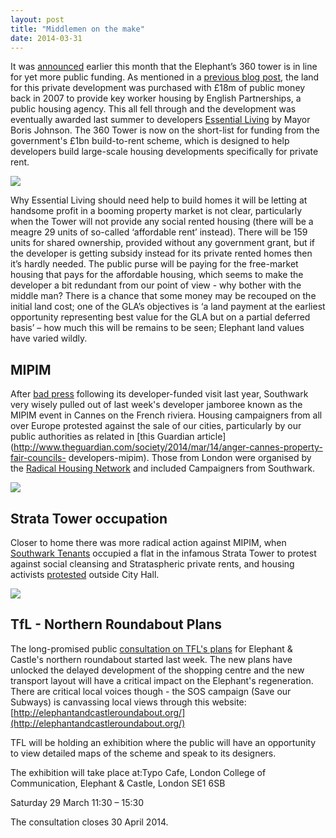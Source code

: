 ```yaml
---
layout: post
title: "Middlemen on the make"
date: 2014-03-31
---
```

It was [announced](http://www.london-se1.co.uk/news/view/7460) earlier this month that the Elephant’s 360 tower is in line for yet more public funding. As mentioned in a [previous blog post](/2013-08-10-towering-disgrace), the land for this private development was purchased with £18m of public money back in 2007 to provide key worker housing by English Partnerships, a public housing agency. This all fell through and the development was eventually awarded last summer to developers [Essential Living](http://www.essentialliving.uk.com/developments/360-london/) by Mayor Boris Johnson. The 360 Tower is now on the short-list for funding from the government's £1bn build-to-rent scheme, which is designed to help developers build large-scale housing developments specifically for private rent.  

![](http://www.london-se1.co.uk/news/imageuploads/1299150006_80.177.117.97.jpg)

Why Essential Living should need help to build homes it will be letting at handsome profit in a booming property market is not clear, particularly when the Tower will not provide any social rented housing (there will be a meagre 29 units of so-called ‘affordable rent’ instead). There will be 159 units for shared ownership, provided without any government grant, but if the developer is getting subsidy instead for its private rented homes then it’s hardly needed. The public purse will be paying for the free-market housing that pays for the affordable housing, which seems to make the developer a bit redundant from our point of view - why bother with the middle man? There is a chance that some money may be recouped on the initial land cost; one of the GLA’s objectives is ‘a land payment at the earliest opportunity representing best value for the GLA but on a partial deferred basis’ – how much this will be remains to be seen; Elephant land values have varied wildly.

## MIPIM
After [bad press](http://www.london-se1.co.uk/news/view/6687) following its developer-funded visit last year, Southwark very wisely pulled out of last week's developer jamboree known as the MIPIM event in Cannes on the French riviera. Housing campaigners from all over Europe protested against the sale of our cities, particularly by our public authorities as related in [this Guardian article](http://www.theguardian.com/society/2014/mar/14/anger-cannes-property-fair-councils-
developers-mipim). Those from London were organised by the [Radical Housing Network](http://radicalhousingnetwork.org/) and included Campaigners from Southwark.

![](http://static.guim.co.uk/sys-images/Guardian/Pix/pictures/2014/3/14/1394794674203/MIPIM-011.jpg)

## Strata Tower occupation
Closer to home there was more radical action against MIPIM, when [Southwark Tenants](http://southwarktenants.wordpress.com/) occupied a flat in the infamous Strata Tower to protest against social cleansing and Strataspheric private rents, and housing activists [protested](http://www.london-se1.co.uk/news/view/7449) outside City Hall.  

![](http://southwarktenants.files.wordpress.com/2014/03/we-protest.jpg)

## TfL - Northern Roundabout Plans
The long-promised public [consultation on TFL's plans](https://consultations.tfl.gov.uk/roads/elephant-and-castle) for Elephant & Castle's northern roundabout started last week. The new plans have unlocked the delayed development of the shopping centre and the new transport layout will have a critical impact on the Elephant's regeneration. There are critical local voices though - the SOS campaign (Save our Subways) is canvassing local views through this website: [http://elephantandcastleroundabout.org/](http://elephantandcastleroundabout.org/)

TFL will be holding an exhibition where the public will have an opportunity to view detailed maps of the scheme and speak to its designers.

The exhibition will take place at:Typo Cafe, London College of Communication, Elephant & Castle, London SE1 6SB

Saturday 29 March 11:30 – 15:30

The consultation closes 30 April 2014.

